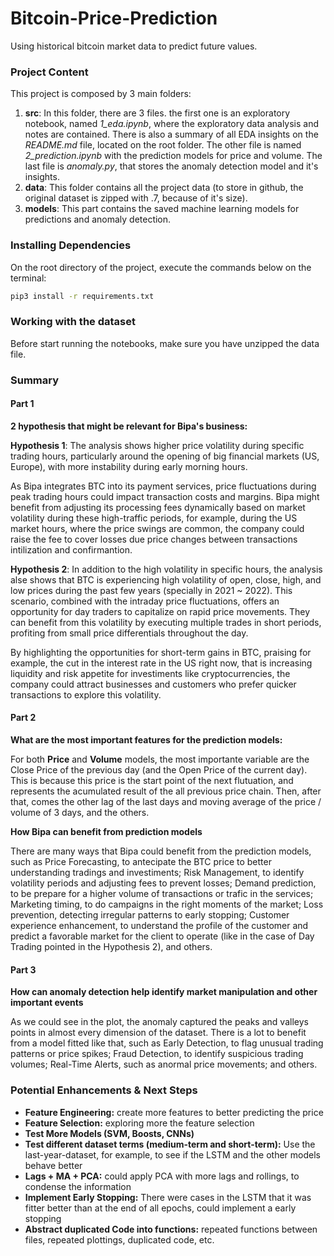 # Bitcoin-Price-Prediction
Using historical bitcoin market data to predict future values.

### Project Content

This project is composed by 3 main folders:

1. **src**: In this folder, there are 3 files. the first one is an exploratory notebook, named *1_eda.ipynb*, where the exploratory data analysis and notes are contained. There is also a summary of all EDA insights on the *README.md* file, located on the root folder. The other file is  named *2_prediction.ipynb* with the prediction models for price and volume. The last file is *anomaly.py*, that stores the anomaly detection model and it's insights.
2. **data**: This folder contains all the project data (to store in github, the original dataset is zipped with .7, because of it's size).
3. **models**: This part contains the saved machine learning models for predictions and anomaly detection.

### Installing Dependencies

On the root directory of the project, execute the commands below on the terminal:

```bash
pip3 install -r requirements.txt
```

### Working with the dataset

Before start running the notebooks, make sure you have unzipped the data file.

### Summary

#### Part 1

**2 hypothesis that might be relevant for Bipa's business:**

**Hypothesis 1**: The analysis shows higher price volatility during specific trading hours, particularly around the opening of big financial markets (US, Europe), with more instability during early morning hours.

As Bipa integrates BTC into its payment services, price fluctuations during peak trading hours could impact transaction costs and margins. Bipa might benefit from adjusting its processing fees dynamically based on market volatility during these high-traffic periods, for example, during the US market hours, where the price swings are common, the company could raise the fee to cover losses due price changes between transactions intilization and confirmantion.

**Hypothesis 2**: In addition to the high volatility in specific hours, the analysis alse shows that BTC is experiencing high volatility of open, close, high, and low prices during the past few years (specially in 2021 ~ 2022). This scenario, combined with the intraday price fluctuations, offers an opportunity for day traders to capitalize on rapid price movements. They can benefit from this volatility by executing multiple trades in short periods, profiting from small price differentials throughout the day.

By highlighting the opportunities for short-term gains in BTC, praising for example, the cut in the interest rate in the US right now, that is increasing liquidity and risk appetite for investiments like cryptocurrencies, the company could attract businesses and customers who prefer quicker transactions to explore this volatility.

#### Part 2

**What are the most important features for the prediction models:**

For both **Price** and **Volume** models, the most importante variable are the Close Price of the previous day (and the Open Price of the current day). This is because this price is the start point of the next flutuation, and represents the acumulated result of the all previous price chain. Then, after that, comes the other lag of the last days and moving average of the price / volume of 3 days, and the others.

**How Bipa can benefit from prediction models**

There are many ways that Bipa could benefit from the prediction models, such as Price Forecasting, to antecipate the BTC price to better understanding tradings and investiments; Risk Management, to identify volatility periods and adjusting fees to prevent losses; Demand prediction, to be prepare for a higher volume of transactions or trafic in the services; Marketing timing, to do campaigns in the right moments of the market; Loss prevention, detecting irregular patterns to early stopping; Customer experience enhancement, to understand the profile of the customer and predict a favorable market for the client to operate (like in the case of Day Trading pointed in the Hypothesis 2), and others.


#### Part 3

**How can anomaly detection help identify market manipulation and other important events**

As we could see in the plot, the anomaly captured the peaks and valleys points in almost every dimension of the dataset. There is a lot to benefit from a model fitted like that, such as Early Detection, to flag unusual trading patterns or price spikes; Fraud Detection, to identify suspicious trading volumes; Real-Time Alerts, such as anormal price movements; and others.

### Potential Enhancements & Next Steps

+ **Feature Engineering:** create more features to better predicting the price
+ **Feature Selection:** exploring more the feature selection
+ **Test More Models (SVM, Boosts, CNNs)**
+ **Test different dataset terms (medium-term and short-term):** Use the last-year-dataset, for example, to see if the LSTM and the other models behave better
+ **Lags + MA + PCA:** could apply PCA with more lags and rollings, to condense the information
+ **Implement Early Stopping:** There were cases in the LSTM that it was fitter better than at the end of all epochs, could implement a early stopping
+ **Abstract duplicated Code into functions:** repeated functions between files, repeated plottings, duplicated code, etc.
